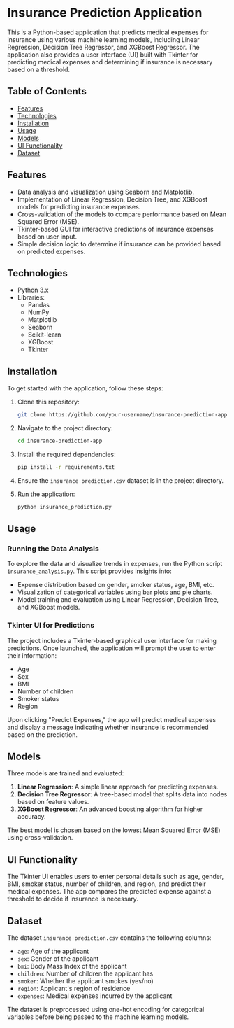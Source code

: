 # Insurance Prediction Application

This is a Python-based application that predicts medical expenses for insurance using various machine learning models, including Linear Regression, Decision Tree Regressor, and XGBoost Regressor. The application also provides a user interface (UI) built with Tkinter for predicting medical expenses and determining if insurance is necessary based on a threshold.

## Table of Contents

- [Features](#features)
- [Technologies](#technologies)
- [Installation](#installation)
- [Usage](#usage)
- [Models](#models)
- [UI Functionality](#ui-functionality)
- [Dataset](#dataset)

## Features

- Data analysis and visualization using Seaborn and Matplotlib.
- Implementation of Linear Regression, Decision Tree, and XGBoost models for predicting insurance expenses.
- Cross-validation of the models to compare performance based on Mean Squared Error (MSE).
- Tkinter-based GUI for interactive predictions of insurance expenses based on user input.
- Simple decision logic to determine if insurance can be provided based on predicted expenses.

## Technologies

- Python 3.x
- Libraries: 
  - Pandas
  - NumPy
  - Matplotlib
  - Seaborn
  - Scikit-learn
  - XGBoost
  - Tkinter

## Installation

To get started with the application, follow these steps:

1. Clone this repository:

   ```bash
   git clone https://github.com/your-username/insurance-prediction-app.git
   ```

2. Navigate to the project directory:

   ```bash
   cd insurance-prediction-app
   ```

3. Install the required dependencies:

   ```bash
   pip install -r requirements.txt
   ```

4. Ensure the `insurance prediction.csv` dataset is in the project directory. 

5. Run the application:

   ```bash
   python insurance_prediction.py
   ```

## Usage

### Running the Data Analysis

To explore the data and visualize trends in expenses, run the Python script `insurance_analysis.py`. This script provides insights into:

- Expense distribution based on gender, smoker status, age, BMI, etc.
- Visualization of categorical variables using bar plots and pie charts.
- Model training and evaluation using Linear Regression, Decision Tree, and XGBoost models.

### Tkinter UI for Predictions

The project includes a Tkinter-based graphical user interface for making predictions. Once launched, the application will prompt the user to enter their information:

- Age
- Sex
- BMI
- Number of children
- Smoker status
- Region

Upon clicking "Predict Expenses," the app will predict medical expenses and display a message indicating whether insurance is recommended based on the prediction.

## Models

Three models are trained and evaluated:

1. **Linear Regression**: A simple linear approach for predicting expenses.
2. **Decision Tree Regressor**: A tree-based model that splits data into nodes based on feature values.
3. **XGBoost Regressor**: An advanced boosting algorithm for higher accuracy.

The best model is chosen based on the lowest Mean Squared Error (MSE) using cross-validation.

## UI Functionality

The Tkinter UI enables users to enter personal details such as age, gender, BMI, smoker status, number of children, and region, and predict their medical expenses. The app compares the predicted expense against a threshold to decide if insurance is necessary.

## Dataset

The dataset `insurance prediction.csv` contains the following columns:

- `age`: Age of the applicant
- `sex`: Gender of the applicant
- `bmi`: Body Mass Index of the applicant
- `children`: Number of children the applicant has
- `smoker`: Whether the applicant smokes (yes/no)
- `region`: Applicant's region of residence
- `expenses`: Medical expenses incurred by the applicant

The dataset is preprocessed using one-hot encoding for categorical variables before being passed to the machine learning models.
